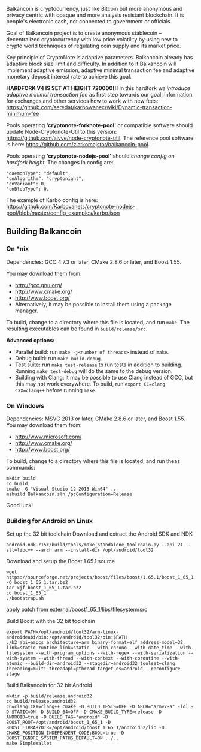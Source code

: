 Balkancoin is cryptocurrency, just like Bitcoin but more anonymous and privacy centric with opaque and more analysis resistant blockchain. It is people's electronic cash, not connected to government or officials.

Goal of Balkancoin project is to create anonymous stablecoin – decentralized cryptocurrency with low price volatility by using new to crypto world techniques of regulating coin supply and its market price.

Key principle of CryptoNote is adaptive parameters. Balkancoin already has adaptive block size limit and difficulty. In addition to it Balkancoin will implement adaptive emission, adaptive minimal transaction fee and adaptive monetary deposit interest rate to achieve this goal.

**HARDFORK V4 IS SET AT HEIGHT 720000!!!** In this hardfork _we introduce adaptive minimal transaction fee_ as first step towards our goal. Information for exchanges and other services how to work with new fees: https://github.com/seredat/karbowanec/wiki/Dynamic-transaction-minimum-fee

Pools operating **'cryptonote-forknote-pool'** or compatible software should update Node-Cryptonote-Util to this version: https://github.com/aivve/node-cryptonote-util. The reference pool software is here: https://github.com/zlatkomajstor/balkancoin-pool.

Pools operating **'cryptonote-nodejs-pool'** should _change config on hardfork height_. The changes in config are:
```
"daemonType": "default",
"cnAlgorithm": "cryptonight",
"cnVariant": 0,
"cnBlobType": 0,
```
The example of Karbo config is here: https://github.com/Karbovanets/cryptonote-nodejs-pool/blob/master/config_examples/karbo.json



## Building Balkancoin

### On *nix

Dependencies: GCC 4.7.3 or later, CMake 2.8.6 or later, and Boost 1.55.

You may download them from:

* http://gcc.gnu.org/
* http://www.cmake.org/
* http://www.boost.org/
* Alternatively, it may be possible to install them using a package manager.

To build, change to a directory where this file is located, and run `make`. The resulting executables can be found in `build/release/src`.

**Advanced options:**

* Parallel build: run `make -j<number of threads>` instead of `make`.
* Debug build: run `make build-debug`.
* Test suite: run `make test-release` to run tests in addition to building. Running `make test-debug` will do the same to the debug version.
* Building with Clang: it may be possible to use Clang instead of GCC, but this may not work everywhere. To build, run `export CC=clang CXX=clang++` before running `make`.

### On Windows
Dependencies: MSVC 2013 or later, CMake 2.8.6 or later, and Boost 1.55. You may download them from:

* http://www.microsoft.com/
* http://www.cmake.org/
* http://www.boost.org/

To build, change to a directory where this file is located, and run theas commands:
```
mkdir build
cd build
cmake -G "Visual Studio 12 2013 Win64" ..
msbuild Balkancoin.sln /p:Configuration=Release
```

Good luck!

### Building for Android on Linux

Set up the 32 bit toolchain
Download and extract the Android SDK and NDK
```
android-ndk-r15c/build/tools/make_standalone_toolchain.py --api 21 --stl=libc++ --arch arm --install-dir /opt/android/tool32
```

Download and setup the Boost 1.65.1 source
```
wget https://sourceforge.net/projects/boost/files/boost/1.65.1/boost_1_65_1.tar.bz2/download -O boost_1_65_1.tar.bz2
tar xjf boost_1_65_1.tar.bz2
cd boost_1_65_1
./bootstrap.sh
```
apply patch from external/boost1_65_1/libs/filesystem/src

Build Boost with the 32 bit toolchain
```
export PATH=/opt/android/tool32/arm-linux-androideabi/bin:/opt/android/tool32/bin:$PATH
./b2 abi=aapcs architecture=arm binary-format=elf address-model=32 link=static runtime-link=static --with-chrono --with-date_time --with-filesystem --with-program_options --with-regex --with-serialization --with-system --with-thread --with-context --with-coroutine --with-atomic --build-dir=android32 --stagedir=android32 toolset=clang threading=multi threadapi=pthread target-os=android --reconfigure stage
```

Build Balkancoin for 32 bit Android
```
mkdir -p build/release.android32
cd build/release.android32
CC=clang CXX=clang++ cmake -D BUILD_TESTS=OFF -D ARCH="armv7-a" -ldl -D STATIC=ON -D BUILD_64=OFF -D CMAKE_BUILD_TYPE=release -D ANDROID=true -D BUILD_TAG="android" -D BOOST_ROOT=/opt/android/boost_1_65_1 -D BOOST_LIBRARYDIR=/opt/android/boost_1_65_1/android32/lib -D CMAKE_POSITION_INDEPENDENT_CODE:BOOL=true -D BOOST_IGNORE_SYSTEM_PATHS_DEFAULT=ON ../..
make SimpleWallet
```
